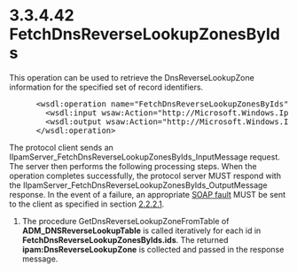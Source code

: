 <html dir="LTR" xmlns:mshelp="http://msdn.microsoft.com/mshelp" xmlns:ddue="http://ddue.schemas.microsoft.com/authoring/2003/5" xmlns:xlink="http://www.w3.org/1999/xlink" xmlns:tool="http://www.microsoft.com/tooltip">
 <body>
 <div id="header">
 <h1 class="heading">3.3.4.42 FetchDnsReverseLookupZonesByIds</h1>
 </div>
 <div id="mainSection">
 <div id="mainBody">
 <div id="allHistory" class="saveHistory"></div>
 <div id="sectionSection0" class="section" name="collapseableSection">
 

<p>This operation can be used to retrieve the
DnsReverseLookupZone information for the specified set of record identifiers.</p>

<dl>
<dd>
<div><pre> &lt;wsdl:operation name=&quot;FetchDnsReverseLookupZonesByIds&quot;&gt;
   &lt;wsdl:input wsaw:Action=&quot;http://Microsoft.Windows.Ipam/IIpamServer/FetchDnsReverseLookupZonesByIds&quot; message=&quot;ipam:IIpamServer_FetchDnsReverseLookupZonesByIds_InputMessage&quot; /&gt;
   &lt;wsdl:output wsaw:Action=&quot;http://Microsoft.Windows.Ipam/IIpamServer/FetchDnsReverseLookupZonesByIdsResponse&quot; message=&quot;ipam:IIpamServer_FetchDnsReverseLookupZonesByIds_OutputMessage&quot; /&gt;
 &lt;/wsdl:operation&gt;
</pre></div>
</dd></dl>

<p>The protocol client sends an
IIpamServer_FetchDnsReverseLookupZonesByIds_InputMessage request. The server
then performs the following processing steps. When the operation completes
successfully, the protocol server MUST respond with the
IIpamServer_FetchDnsReverseLookupZonesByIds_OutputMessage response. In the
event of a failure, an appropriate <a href="21b4a631-8f28-420f-822f-c5f879d5046e.md#gt_ec8728a8-1a75-426f-8767-aa1932c7c19f">SOAP fault</a> MUST be sent to
the client as specified in section <a href="a90ad88d-2468-4ac1-bbb9-8f921d15bbc8.md">2.2.2.1</a>.</p>

<ol><li><p><span> </span>The procedure
GetDnsReverseLookupZoneFromTable of <b>ADM_DNSReverseLookupTable</b> is called
iteratively for each id in <b>FetchDnsReverseLookupZonesByIds.ids</b>. The
returned <b>ipam:DnsReverseLookupZone</b> is collected and passed in the
response message.</p>

</li></ol>
 </div>
 </div>
 </div>
 </body>
</html>
